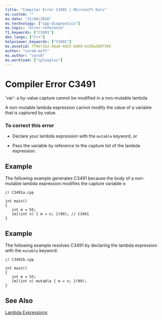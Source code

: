 ```yaml
---
title: "Compiler Error C3491 | Microsoft Docs"
ms.custom: ""
ms.date: "11/04/2016"
ms.technology: ["cpp-diagnostics"]
ms.topic: "error-reference"
f1_keywords: ["C3491"]
dev_langs: ["C++"]
helpviewer_keywords: ["C3491"]
ms.assetid: 7f0e71b2-46a0-4d25-bd09-6158a280f509
author: "corob-msft"
ms.author: "corob"
ms.workload: ["cplusplus"]
---
```

# Compiler Error C3491
'var': a by-value capture cannot be modified in a non-mutable lambda  
  
 A non-mutable lambda expression cannot modify the value of a variable that is captured by value.  
  
### To correct this error  
  
-   Declare your lambda expression with the `mutable` keyword, or  
  
-   Pass the variable by reference to the capture list of the lambda expression.  
  
## Example  
 The following example generates C3491 because the body of a non-mutable lambda expression modifies the capture variable `m`:  
  
```  
// C3491a.cpp  
  
int main()  
{  
   int m = 55;  
   [m](int n) { m = n; }(99); // C3491  
}  
```  
  
## Example  
 The following example resolves C3491 by declaring the lambda expression with the `mutable` keyword:  
  
```  
// C3491b.cpp  
  
int main()  
{  
   int m = 55;  
   [m](int n) mutable { m = n; }(99);  
}  
```  
  
## See Also  
 [Lambda Expressions](../../cpp/lambda-expressions-in-cpp.md)